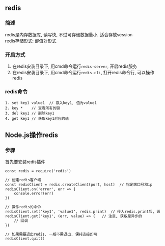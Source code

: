 ## redis
### 简述
redis是内存数据库, 读写快, 不过可存储数据量小, 适合存放session<br>
redis存储形式: 键值对形式
### 开启方式
1. 在redis安装目录下, 用cmd命令运行```redis-server```, 开启redis服务
2. 在redis安装目录下, 用cmd命令运行```redis-cli```, 打开redis命令行, 可以操作redis
### redis命令
```
1. set key1 value1  // 存入key1, 值为value1
2. key *    // 查看所有的键
3. del key1 // 删除key1
4. get key1 // 获取key1对应的值
```

## Node.js操作redis
### 步骤
首先要安装redis插件
```asp
const redis = require('redis')

// 创建redis客户端
const redisClient = redis.createClient(port, host)  // 指定端口号和ip
redisClient.on('error', err => {
    console.error(err)
})

// 操作redis的命令
redisClient.set('key1', 'value1', redis.print)  // 传入redis.print后, 设置完会打印
redisClient.get('key1', (err, value) => {   // 注意, 获取是异步的
    // 回调
})

// 如果需要退出redis, 一般不需退出, 保持连接即可
redisClient.quit()
```